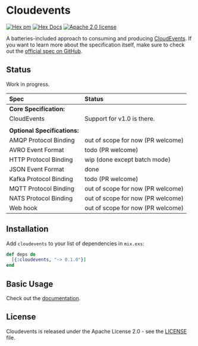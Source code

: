 # Cloudevents

<span id="badges">

[![Hex pm](https://img.shields.io/hexpm/v/cloudevents.svg?style=flat-square)](https://hex.pm/packages/cloudevents)
[![Hex Docs](https://img.shields.io/badge/api-docs-blue.svg?style=flat-square)](https://hexdocs.pm/cloudevents)
[![Apache 2.0 license](https://img.shields.io/hexpm/l/cloudevents.svg?style=flat-square)](./LICENSE)

</span>

A batteries-included approach to consuming and producing [CloudEvents](https://cloudevents.io/). If you want to learn more about the specification itself, make sure to check out the [official spec on GitHub](https://github.com/cloudevents/spec).

## Status

Work in progress.

| Spec                         | Status                            |
| :--------------------------- | :-------------------------------- |
| **Core Specification:**      |                                   |
| CloudEvents                  | Support for v1.0 is there.        |
|                              |                                   |
| **Optional Specifications:** |                                   |
| AMQP Protocol Binding        | out of scope for now (PR welcome) |
| AVRO Event Format            | todo (PR welcome)                 |
| HTTP Protocol Binding        | wip (done except batch mode)      |
| JSON Event Format            | done                              |
| Kafka Protocol Binding       | todo (PR welcome)                 |
| MQTT Protocol Binding        | out of scope for now (PR welcome) |
| NATS Protocol Binding        | out of scope for now (PR welcome) |
| Web hook                     | out of scope for now (PR welcome) |

## Installation

Add `cloudevents` to your list of dependencies in `mix.exs`:

```elixir
def deps do
  [{:cloudevents, "~> 0.1.0"}]
end
```

## Basic Usage

Check out the [documentation](https://hexdocs.pm/cloudevents).

## License

Cloudevents is released under the Apache License 2.0 - see the [LICENSE](LICENSE) file.
